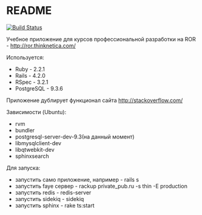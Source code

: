 # README

[![Build Status](https://travis-ci.org/tonymadbrain/qna.svg?branch=master)](https://travis-ci.org/tonymadbrain/qna)

Учебное приложение для курсов профессиональной разработки на ROR - http://ror.thinknetica.com/

Используется:
* Ruby - 2.2.1
* Rails - 4.2.0
* RSpec - 3.2.1
* PostgreSQL - 9.3.6

Приложение дублирует функционал сайта http://stackoverflow.com/

Зависимости (Ubuntu):
* rvm
* bundler
* postgresql-server-dev-9.3(на данный момент) 
* libmysqlclient-dev 
* libqtwebkit-dev
* sphinxsearch

Для запуска:
* запустить само приложение, например - rails s
* запустить faye сервер - rackup private_pub.ru -s thin -E production
* запустить redis - redis-server
* запустить sidekiq - sidekiq
* запустить sphinx - rake ts:start

